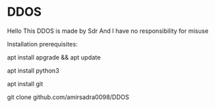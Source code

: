 # DDOS
Hello
This DDOS is made by Sdr
And I have no responsibility for misuse


 
 Installation prerequisites:
 
  apt install apgrade && apt update
  
  apt install python3
  
  apt install git
 
  git clone github.com/amirsadra0098/DDOS
